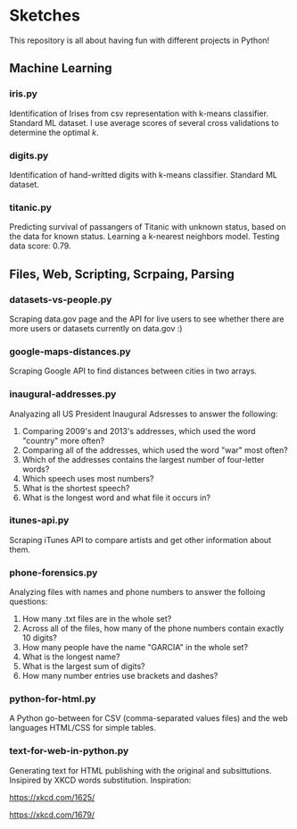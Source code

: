 # Sketches  

This repository is all about having fun with different projects in Python!

## Machine Learning

### iris.py
Identification of Irises from csv representation with k-means classifier.  Standard ML dataset.
I use average scores of several cross validations to determine the optimal *k*. 

### digits.py
Identification of hand-writted digits with k-means classifier.  Standard ML dataset.

### titanic.py
Predicting survival of passangers of Titanic with unknown status, based on the data for known status. Learning a k-nearest neighbors model. Testing data score: 0.79. 


## Files, Web, Scripting, Scrpaing, Parsing

### datasets-vs-people.py
Scraping data.gov page and the API for live users to see whether there are more users or datasets currently on data.gov :)

### google-maps-distances.py	
Scraping Google API to find distances between cities in two arrays. 

### inaugural-addresses.py	
Analyazing all US President Inaugural Adsresses to answer the following:

1. Comparing 2009's and 2013's addresses, which used the word "country" more often?
2. Comparing all of the addresses, which used the word "war" most often?
3. Which of the addresses contains the largest number of four-letter words? 
4. Which speech uses most numbers?
5. What is the shortest speech?
6. What is the longest word and what file it occurs in?

### itunes-api.py	 
Scraping iTunes API to compare artists and get other information about them.


### phone-forensics.py	
Analyzing files with names and phone numbers to answer the folloing questions:

1. How many .txt files are in the whole set?
2. Across all of the files, how many of the phone numbers contain exactly 10 digits? 
3. How many people have the name "GARCIA" in the whole set?
4. What is the longest name?
5. What is the largest sum of digits?
6. How many number entries use brackets and dashes?


### python-for-html.py	
A Python go-between for CSV (comma-separated values files) and the web languages HTML/CSS for simple tables.


### text-for-web-in-python.py
Generating text for HTML publishing with the original and subsittutions. Insipired by XKCD words substitution. 
Inspiration: 

https://xkcd.com/1625/

https://xkcd.com/1679/

